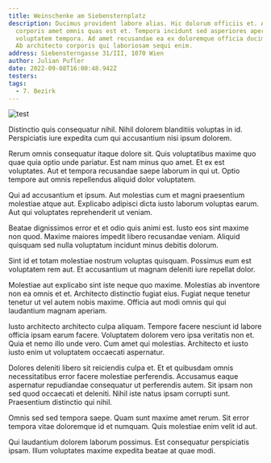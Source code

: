 ```yaml
---
title: Weinschenke am Siebensternplatz
description: Ducimus provident labore alias. Hic dolorum officiis et. Amet nulla
  corporis amet omnis quas est et. Tempora incidunt sed asperiores aperiam
  voluptatem tempora. Ad amet recusandae ea ex doloremque officia ducimus alias.
  Ab architecto corporis qui laboriosam sequi enim.
address: Siebensterngasse 31/III, 1070 Wien
author: Julian Pufler
date: 2022-09-08T16:00:48.942Z
testers:
tags:
  - 7. Bezirk
---
```

![test](/static/uploads/package_placeholder.png "test")

Distinctio quis consequatur nihil. Nihil dolorem blanditiis voluptas in id. Perspiciatis iure expedita cum qui accusantium nisi ipsum dolorem.

Rerum omnis consequatur itaque dolore sit. Quis voluptatibus maxime quo quae quia optio unde pariatur. Est nam minus quo amet. Et ex est voluptates. Aut et tempora recusandae saepe laborum in qui ut. Optio tempore aut omnis repellendus aliquid dolor voluptatem.

Qui ad accusantium et ipsum. Aut molestias cum et magni praesentium molestiae atque aut. Explicabo adipisci dicta iusto laborum voluptas earum. Aut qui voluptates reprehenderit ut veniam.

Beatae dignissimos error et et odio quis animi est. Iusto eos sint maxime non quod. Maxime maiores impedit libero recusandae veniam. Aliquid quisquam sed nulla voluptatum incidunt minus debitis dolorum.

Sint id et totam molestiae nostrum voluptas quisquam. Possimus eum est voluptatem rem aut. Et accusantium ut magnam deleniti iure repellat dolor.

Molestiae aut explicabo sint iste neque quo maxime. Molestias ab inventore non ea omnis et et. Architecto distinctio fugiat eius. Fugiat neque tenetur tenetur ut vel autem nobis maxime. Officia aut modi omnis qui qui laudantium magnam aperiam.

Iusto architecto architecto culpa aliquam. Tempore facere nesciunt id labore officia ipsam earum facere. Voluptatem dolorem vero ipsa veritatis non et. Quia et nemo illo unde vero. Cum amet qui molestias. Architecto et iusto iusto enim ut voluptatem occaecati aspernatur.

Dolores deleniti libero sit reiciendis culpa et. Et et quibusdam omnis necessitatibus error facere molestiae perferendis. Accusamus eaque aspernatur repudiandae consequatur ut perferendis autem. Sit ipsam non sed quod occaecati et deleniti. Nihil iste natus ipsam corrupti sunt. Praesentium distinctio qui nihil.

Omnis sed sed tempora saepe. Quam sunt maxime amet rerum. Sit error tempora vitae doloremque id et numquam. Quis molestiae enim velit id aut.

Qui laudantium dolorem laborum possimus. Est consequatur perspiciatis ipsam. Illum voluptates maxime expedita beatae at quae modi.
